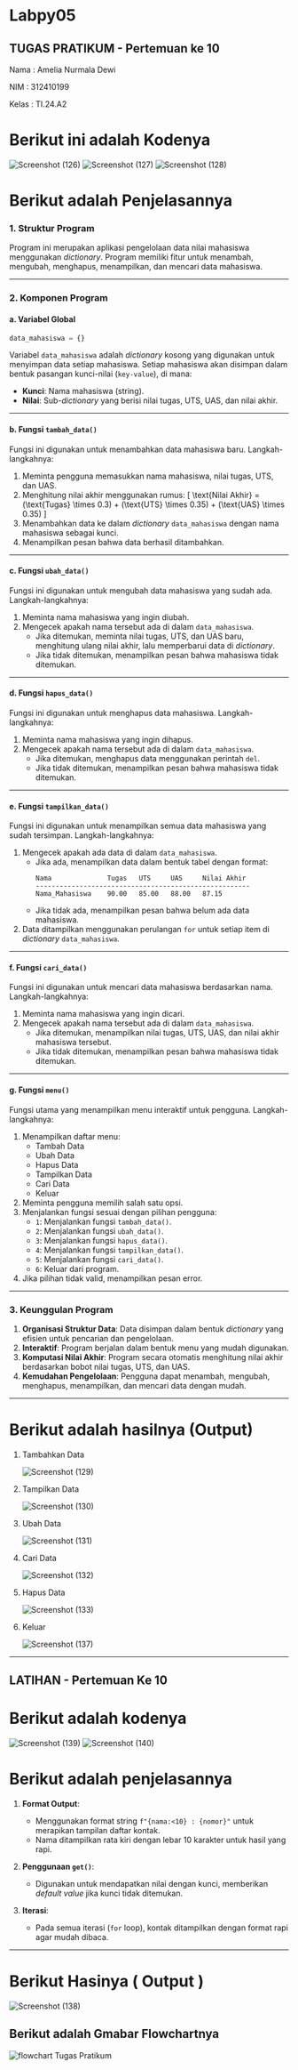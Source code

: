 # Labpy05
## TUGAS PRATIKUM - Pertemuan ke 10

Nama   : Amelia Nurmala Dewi

NIM    : 312410199

Kelas  : TI.24.A2

# Berikut ini adalah Kodenya

![Screenshot (126)](https://github.com/user-attachments/assets/3c2a3458-2c5e-41f6-8f20-7d93372944d9)
![Screenshot (127)](https://github.com/user-attachments/assets/cc566767-4ec6-4843-8327-7862a4ce9795)
![Screenshot (128)](https://github.com/user-attachments/assets/9c31812e-a946-4b95-a1bc-c9e9d97200ff)

# Berikut adalah Penjelasannya

### 1. **Struktur Program**
Program ini merupakan aplikasi pengelolaan data nilai mahasiswa menggunakan *dictionary*. Program memiliki fitur untuk menambah, mengubah, menghapus, menampilkan, dan mencari data mahasiswa.

---

### 2. **Komponen Program**

#### a. **Variabel Global**
```python
data_mahasiswa = {}
```
Variabel `data_mahasiswa` adalah *dictionary* kosong yang digunakan untuk menyimpan data setiap mahasiswa. Setiap mahasiswa akan disimpan dalam bentuk pasangan kunci-nilai (`key-value`), di mana:
- **Kunci**: Nama mahasiswa (string).
- **Nilai**: Sub-*dictionary* yang berisi nilai tugas, UTS, UAS, dan nilai akhir.

---

#### b. **Fungsi `tambah_data()`**
Fungsi ini digunakan untuk menambahkan data mahasiswa baru. Langkah-langkahnya:
1. Meminta pengguna memasukkan nama mahasiswa, nilai tugas, UTS, dan UAS.
2. Menghitung nilai akhir menggunakan rumus:
   \[
   \text{Nilai Akhir} = (\text{Tugas} \times 0.3) + (\text{UTS} \times 0.35) + (\text{UAS} \times 0.35)
   \]
3. Menambahkan data ke dalam *dictionary* `data_mahasiswa` dengan nama mahasiswa sebagai kunci.
4. Menampilkan pesan bahwa data berhasil ditambahkan.

---

#### c. **Fungsi `ubah_data()`**
Fungsi ini digunakan untuk mengubah data mahasiswa yang sudah ada. Langkah-langkahnya:
1. Meminta nama mahasiswa yang ingin diubah.
2. Mengecek apakah nama tersebut ada di dalam `data_mahasiswa`.
   - Jika ditemukan, meminta nilai tugas, UTS, dan UAS baru, menghitung ulang nilai akhir, lalu memperbarui data di *dictionary*.
   - Jika tidak ditemukan, menampilkan pesan bahwa mahasiswa tidak ditemukan.

---

#### d. **Fungsi `hapus_data()`**
Fungsi ini digunakan untuk menghapus data mahasiswa. Langkah-langkahnya:
1. Meminta nama mahasiswa yang ingin dihapus.
2. Mengecek apakah nama tersebut ada di dalam `data_mahasiswa`.
   - Jika ditemukan, menghapus data menggunakan perintah `del`.
   - Jika tidak ditemukan, menampilkan pesan bahwa mahasiswa tidak ditemukan.

---

#### e. **Fungsi `tampilkan_data()`**
Fungsi ini digunakan untuk menampilkan semua data mahasiswa yang sudah tersimpan. Langkah-langkahnya:
1. Mengecek apakah ada data di dalam `data_mahasiswa`.
   - Jika ada, menampilkan data dalam bentuk tabel dengan format:
     ```
     Nama              Tugas   UTS     UAS     Nilai Akhir
     ------------------------------------------------------
     Nama_Mahasiswa    90.00   85.00   88.00   87.15
     ```
   - Jika tidak ada, menampilkan pesan bahwa belum ada data mahasiswa.
2. Data ditampilkan menggunakan perulangan `for` untuk setiap item di *dictionary* `data_mahasiswa`.

---

#### f. **Fungsi `cari_data()`**
Fungsi ini digunakan untuk mencari data mahasiswa berdasarkan nama. Langkah-langkahnya:
1. Meminta nama mahasiswa yang ingin dicari.
2. Mengecek apakah nama tersebut ada di dalam `data_mahasiswa`.
   - Jika ditemukan, menampilkan nilai tugas, UTS, UAS, dan nilai akhir mahasiswa tersebut.
   - Jika tidak ditemukan, menampilkan pesan bahwa mahasiswa tidak ditemukan.

---

#### g. **Fungsi `menu()`**
Fungsi utama yang menampilkan menu interaktif untuk pengguna. Langkah-langkahnya:
1. Menampilkan daftar menu:
   - Tambah Data
   - Ubah Data
   - Hapus Data
   - Tampilkan Data
   - Cari Data
   - Keluar
2. Meminta pengguna memilih salah satu opsi.
3. Menjalankan fungsi sesuai dengan pilihan pengguna:
   - `1`: Menjalankan fungsi `tambah_data()`.
   - `2`: Menjalankan fungsi `ubah_data()`.
   - `3`: Menjalankan fungsi `hapus_data()`.
   - `4`: Menjalankan fungsi `tampilkan_data()`.
   - `5`: Menjalankan fungsi `cari_data()`.
   - `6`: Keluar dari program.
4. Jika pilihan tidak valid, menampilkan pesan error.

---

### 3. **Keunggulan Program**
1. **Organisasi Struktur Data**:
   Data disimpan dalam bentuk *dictionary* yang efisien untuk pencarian dan pengelolaan.
2. **Interaktif**:
   Program berjalan dalam bentuk menu yang mudah digunakan.
3. **Komputasi Nilai Akhir**:
   Program secara otomatis menghitung nilai akhir berdasarkan bobot nilai tugas, UTS, dan UAS.
4. **Kemudahan Pengelolaan**:
   Pengguna dapat menambah, mengubah, menghapus, menampilkan, dan mencari data dengan mudah.

---


# Berikut adalah hasilnya (Output)


1. Tambahkan Data
   
   ![Screenshot (129)](https://github.com/user-attachments/assets/53b4ffd5-efeb-4c34-bd8b-835dded66e3c)
   

2. Tampilkan Data
   
   ![Screenshot (130)](https://github.com/user-attachments/assets/4e50d3d9-3f4b-49f6-95db-63aad3d04a22)
   

3. Ubah Data
   
   ![Screenshot (131)](https://github.com/user-attachments/assets/d22c6a5f-8538-4426-9522-ea3758ddb4f4)
   

4. Cari Data
   
   ![Screenshot (132)](https://github.com/user-attachments/assets/ef3e0dfc-8062-4609-9ab9-e23f616a6495)
   

5. Hapus Data
   
   ![Screenshot (133)](https://github.com/user-attachments/assets/d7d5382b-21ac-442b-86fa-4829a327f30d)
   

6. Keluar
    
   ![Screenshot (137)](https://github.com/user-attachments/assets/0ecc686c-295e-4a16-b85c-650a47bad10f)

   

---

## LATIHAN - Pertemuan Ke 10

# Berikut adalah kodenya

![Screenshot (139)](https://github.com/user-attachments/assets/107cff12-f7b2-435d-87e9-d6ae959bc303)
![Screenshot (140)](https://github.com/user-attachments/assets/e2068707-8743-47d8-8707-338f4af06988)

# Berikut adalah penjelasannya

1. **Format Output**:
   - Menggunakan format string `f"{nama:<10} : {nomor}"` untuk merapikan tampilan daftar kontak.
   - Nama ditampilkan rata kiri dengan lebar 10 karakter untuk hasil yang rapi.

2. **Penggunaan `get()`**:
   - Digunakan untuk mendapatkan nilai dengan kunci, memberikan *default value* jika kunci tidak ditemukan.

3. **Iterasi**:
   - Pada semua iterasi (`for` loop), kontak ditampilkan dengan format rapi agar mudah dibaca.

---

# Berikut Hasinya ( Output )

![Screenshot (138)](https://github.com/user-attachments/assets/d3b27698-4cec-43e4-acdc-b54e6098f7b7)


## Berikut adalah Gmabar Flowchartnya

![flowchart Tugas Pratikum](https://github.com/user-attachments/assets/4800b3ee-ebff-4d50-a461-a109d9dcccb1)















